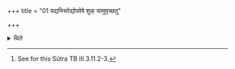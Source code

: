 +++
title = "01 यद्यभिचरेद्योपवेषे शुक् सामुमृच्छतु"

+++

<details><summary>थिते</summary>

1. If the Adhvaryu is practising sorcery, he throws the Upaveṣa with yopaveṣe śuk uttering the name of the enemy (instead of the word amum in the formula).[^1]  

[^1]: See for this Sūtra TB III.3.11.2-3.
</details>

